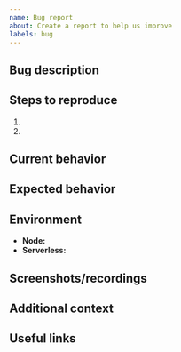 ```yaml
---
name: Bug report
about: Create a report to help us improve
labels: bug
---
```


## Bug description

<!--
A clear and concise description of the bug.
-->

## Steps to reproduce

1.
1.

## Current behavior

<!--
A clear and concise description of the current behavior.
-->

## Expected behavior

<!--
A clear and concise description of what you expected to happen.
-->

## Environment

- **Node:** <!-- [e.g. Node: 18.14.0] -->
- **Serverless:** <!-- [e.g. Serverless: 3.26.0] -->

## Screenshots/recordings <!-- optional, remove if not applicable -->

<!--
Screenshots and/or recordings helpful in understanding the problem.
-->

## Additional context <!-- optional, remove if not applicable -->

<!--
Add any other context about the problem here.
-->

## Useful links <!-- optional, remove if not applicable -->

<!--
Attach links that may be useful.
-->
